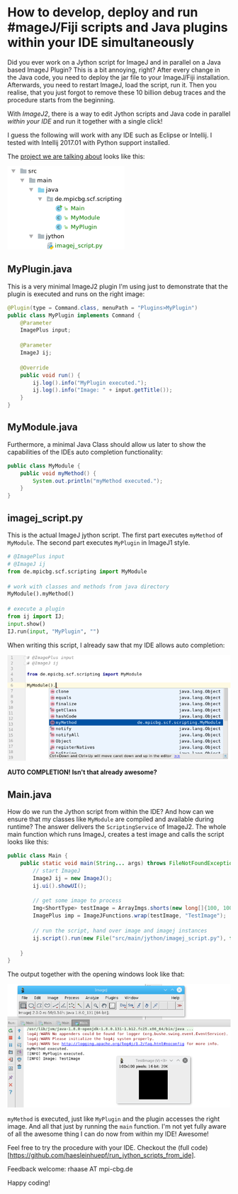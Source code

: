 # How to develop, deploy and run #mageJ/Fiji scripts and Java plugins within your IDE simultaneously

Did you ever work on a Jython script for ImageJ and in parallel on a Java based ImageJ Plugin?
This is a bit annoying, right? After every change in the Java code, you need to deploy the jar file to your ImageJ/Fiji installation. Afterwards, you need to restart ImageJ, load the script, run it. Then you realise, that you just forgot to remove these 10 billion debug traces and the procedure starts from the beginning.

With _ImageJ2_, there is a way to edit Jython scripts and Java code in parallel _within your IDE_ and run it together with a single click!

I guess the following will work with any IDE such as Eclipse or Intellij. I tested with Intellij 2017.01 with Python support installed.

The [project we are talking about](https://github.com/haesleinhuepf/run_jython_scripts_from_ide) looks like this:

![Image](images/projectstructure.png)

## MyPlugin.java
This is a very minimal ImageJ2 plugin I'm using just to demonstrate that the plugin is executed and runs on the right image:

```java
@Plugin(type = Command.class, menuPath = "Plugins>MyPlugin")
public class MyPlugin implements Command {
    @Parameter
    ImagePlus input;

    @Parameter
    ImageJ ij;

    @Override
    public void run() {
        ij.log().info("MyPlugin executed.");
        ij.log().info("Image: " + input.getTitle());
    }
}
```
 
## MyModule.java
Furthermore, a minimal Java Class should allow us later to show the capabilities of the IDEs auto completion functionality:

```java
public class MyModule {
    public void myMethod() {
        System.out.println("myMethod executed.");
    }
}
```

## imagej_script.py
This is the actual ImageJ jython script. The first part executes `myMethod` of `MyModule`. The second part executes `MyPlugin` in ImageJ1 style.

```python
# @ImagePlus input
# @ImageJ ij
from de.mpicbg.scf.scripting import MyModule

# work with classes and methods from java directory
MyModule().myMethod()

# execute a plugin
from ij import IJ;
input.show()
IJ.run(input, "MyPlugin", "")
```

When writing this script, I already saw that my IDE allows auto completion:

![Image](images/autocomplete.png)

**AUTO COMPLETION! Isn't that already awesome?**

## Main.java
How do we run the Jython script from within the IDE? And how can we ensure that my classes like `MyModule` are compiled and available during runtime?
The answer delivers the `ScriptingService` of ImageJ2. The whole main function which runs ImageJ, creates a test image and calls the script looks like this:

```java
public class Main {
    public static void main(String... args) throws FileNotFoundException, ScriptException {
        // start ImageJ
        ImageJ ij = new ImageJ();
        ij.ui().showUI();

        // get some image to process
        Img<ShortType> testImage = ArrayImgs.shorts(new long[]{100, 100});
        ImagePlus imp = ImageJFunctions.wrap(testImage, "TestImage");

        // run the script, hand over image and imagej instances
        ij.script().run(new File("src/main/jython/imagej_script.py"), false, new Object[]{"input", imp, "ij", ij});

    }
}
```

The output together with the opening windows look like that:

![Image](images/logoutput.png)

`myMethod` is executed, just like `MyPlugin` and the plugin accesses the right image. And all that just by running the `main` function. I'm not yet fully aware of all the awesome thing I can do now from within my IDE! Awesome!

Feel free to try the procedure with your IDE. Checkout the (full code)[https://github.com/haesleinhuepf/run_jython_scripts_from_ide].

Feedback welcome: rhaase AT mpi-cbg.de

Happy coding!
